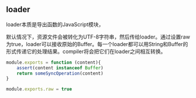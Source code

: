 ## loader
loader本质是导出函数的JavaScript模块，

默认情况下，资源文件会被转化为UTF-8字符串，然后传给loader。通过设置raw为true，loader可以接收原始的Buffer。每一个loader都可以用String和Buffer的形式传递它的处理结果。compiler将会把它们在loader之间相互转换。

```javascript
module.exports = function (content){
    assert(content instanceof Buffer)
    return someSyncOperation(content)
}

module.exports.raw = true
```
